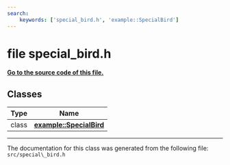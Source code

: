 ```yaml
---
search:
    keywords: ['special_bird.h', 'example::SpecialBird']
---
```


# file special\_bird.h

**[Go to the source code of this file.](special__bird_8h_source.md)**
## Classes

|Type|Name|
|-----|-----|
|class|[**example::SpecialBird**](classexample_1_1_special_bird.md)|




----------------------------------------
The documentation for this class was generated from the following file: `src/special\_bird.h`

